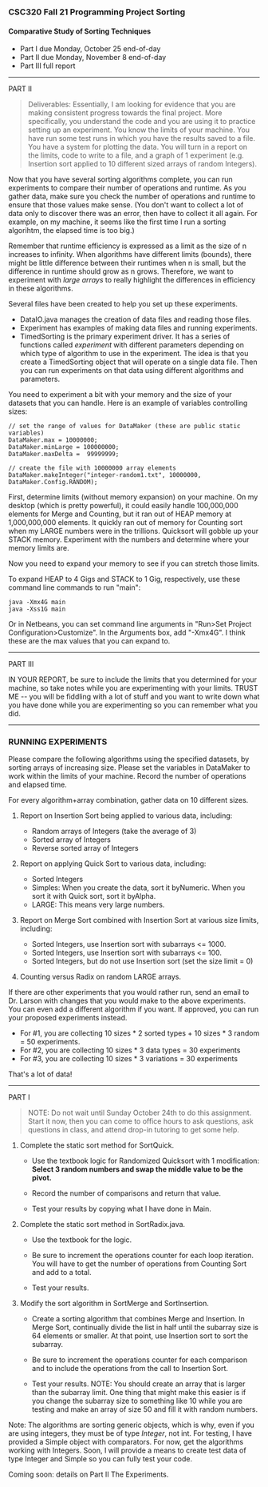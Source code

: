 ### CSC320 Fall 21 Programming Project Sorting
#### Comparative Study of Sorting Techniques

- Part I due Monday, October 25 end-of-day
- Part II due Monday, November 8 end-of-day
- Part III full report

<hr>

PART II

> Deliverables: Essentially, I am looking for evidence that you are making consistent progress towards the final project. More specifically, you understand the code and you are using it to practice setting up an experiment. You know the limits of your machine. You have run some test runs in which you have the results saved to a file. You have a system for plotting the data. You will turn in a report on the limits, code to write to a file, and a graph of 1 experiment (e.g. Insertion sort applied to 10 different sized arrays of random Integers).

Now that you have several sorting algorithms complete, you can run experiments to compare their number of operations and runtime. As you gather data, make sure you check the number of operations and runtime to ensure that those values make sense. (You don't want to collect a lot of data only to discover there was an error, then have to collect it all again. For example, on my machine, it seems like the first time I run a sorting algorihtm, the elapsed time is too big.)

Remember that runtime efficiency is expressed as a limit as the size of n increases to infinity. When algorithms have different limits (bounds), there might be little difference between their runtimes when n is small, but the difference in runtime should grow as n grows. Therefore, we want to experiment with *large arrays* to really highlight the differences in efficiency in these algorithms.

Several files have been created to help you set up these experiments.
- DataIO.java manages the creation of data files and reading those files.
- Experiment has examples of making data files and running experiments.
- TimedSorting is the primary experiment driver. It has a series of functions called _experiment_ with different parameters depending on which type of algorithm to use in the experiment. The idea is that you create a TimedSorting object that will operate on a single data file. Then you can run experiments on that data using different algorithms and parameters.

You need to experiment a bit with your memory and the size of your datasets that you can handle. Here is an example of variables controlling sizes:

```
// set the range of values for DataMaker (these are public static variables)
DataMaker.max = 10000000;
DataMaker.minLarge = 100000000;
DataMaker.maxDelta =  99999999;

// create the file with 10000000 array elements
DataMaker.makeInteger("integer-random1.txt", 10000000, DataMaker.Config.RANDOM);
```

First, determine limits (without memory expansion) on your machine. On my desktop (which is pretty powerful), it could easily handle 100,000,000 elements for Merge and Counting, but it ran out of HEAP memory at 1,000,000,000 elements. It quickly ran out of memory for Counting sort when my LARGE numbers were in the trillions. Quicksort will gobble up your STACK memory. Experiment with the numbers and determine where your memory limits are.

Now you need to expand your memory to see if you can stretch those limits.

To expand HEAP to 4 Gigs and STACK to 1 Gig, respectively, use these command line commands to run "main":

```
java -Xmx4G main
java -Xss1G main
```

Or in Netbeans, you can set command line arguments in "Run>Set Project Configuration>Customize". In the Arguments box, add "-Xmx4G". I think these are the max values that you can expand to.

<hr>
PART III

IN YOUR REPORT, be sure to include the limits that you determined for your machine, so take notes while you are experimenting with your limits. TRUST ME -- you will be fiddling with a lot of stuff and you want to write down what you have done while you are experimenting so you can remember what you did.

<hr>

<h3>RUNNING EXPERIMENTS</h3>

Please compare the following algorithms using the specified datasets, by sorting arrays of increasing size. Please set the variables in DataMaker to work within the limits of your machine. Record the number of operations and elapsed time.

For every algorithm+array combination, gather data on 10 different sizes.

1. Report on Insertion Sort being applied to various data, including:
	- Random arrays of Integers (take the average of 3)
	- Sorted array of Integers
	- Reverse sorted array of Integers

2. Report on applying Quick Sort to various data, including:
	- Sorted Integers
	- Simples: When you create the data, sort it byNumeric. When you sort it with Quick sort, sort it byAlpha.
	- LARGE: This means very large numbers.

3. Report on Merge Sort combined with Insertion Sort at various size limits, including:
	- Sorted Integers, use Insertion sort with subarrays <= 1000.
	- Sorted Integers, use Insertion sort with subarrays <= 100.
	- Sorted Integers, but do not use Insertion sort (set the size limit = 0)

4. Counting versus Radix on random LARGE arrays.

If there are other experiments that you would rather run, send an email to Dr. Larson with changes that you would make to the above experiments. You can even add a different algorithm if you want. If approved, you can run your proposed experiments instead.

- For #1, you are collecting 10 sizes * 2 sorted types + 10 sizes * 3 random = 50 experiments.
- For #2, you are collecting 10 sizes * 3 data types = 30 experiments
- For #3, you are collecting 10 sizes * 3 variations = 30 experiments

That's a lot of data!

<hr>

PART I

> NOTE: Do not wait until Sunday October 24th to do this assignment. Start it now, then you can come to office hours to ask questions, ask questions in class, and attend drop-in tutoring to get some help.

1. Complete the static sort method for SortQuick.

	- Use the textbook logic for Randomized Quicksort with 1 modification: **Select 3 random numbers and swap the middle value to be the pivot.**

	- Record the number of comparisons and return that value.

	- Test your results by copying what I have done in Main.

2. Complete the static sort method in SortRadix.java.

	- Use the textbook for the logic.

	- Be sure to increment the operations counter for each loop iteration. You will have to get the number of operations from Counting Sort and add to a total.

	- Test your results.

3. Modify the sort algorithm in SortMerge and SortInsertion.

	- Create a sorting algorithm that combines Merge and Insertion. In Merge Sort, continually divide the list in half until the subarray size is 64 elements or smaller. At that point, use Insertion sort to sort the subarray.

	- Be sure to increment the operations counter for each comparison and to include the operations from the call to Insertion Sort.

	- Test your results. NOTE: You should create an array that is larger than the subarray limit. One thing that might make this easier is if you change the subarray size to something like 10 while you are testing and make an array of size 50 and fill it with random numbers.

Note: The algorithms are sorting generic objects, which is why, even if you are using integers, they must be of type _Integer_, not int. For testing, I have provided a Simple object with comparators. For now, get the algorithms working with Integers. Soon, I will provide a means to create test data of type Integer and Simple so you can fully test your code.

Coming soon: details on Part II The Experiments.
